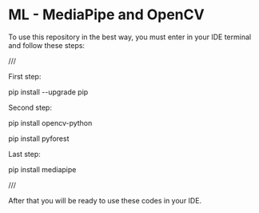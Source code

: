 # ML - MediaPipe and OpenCV

To use this repository in the best way, you must enter in your IDE terminal and follow these steps:

///

First step:

pip install --upgrade pip

Second step:

pip install opencv-python

pip install pyforest

Last step:

pip install mediapipe

///

After that you will be ready to use these codes in your IDE.
